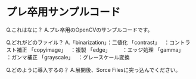 # プレ卒用サンプルコード
 Q.これはなに？
 A.プレ卒用のOpenCVのサンプルコードです。
 
 Q.どれがどのファイル？
 A.「binarization」：二値化
   「contrast」    ：コントラスト補正
   「copyimage」   ：複製
   「edge」        ：エッジ処理
   「gamma」       ：ガンマ補正
   「grayscale」   ：グレースケール変換
 
 Q.どのように導入するの？
 A.展開後、Sorce Filesに突っ込んでください。
